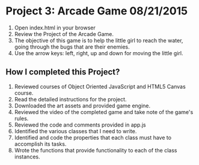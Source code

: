 # Project 3: Arcade Game 08/21/2015

1. Open index.html in your browser
2. Review the Project of the Arcade Game.
3. The objective of this game is to help the little girl to reach the water, going through the bugs that are their enemies.
4. Use the arrow keys: left, right, up and down for moving the little girl.


## How I completed this Project?

1. Reviewed courses of Object Oriented JavaScript and HTML5 Canvas course.
2. Read the detailed instructions for the project.
3. Downloaded the art assets and provided game engine.
4. Reviewed the video of the completed game and take note of the game's rules.
5. Reviewed the code and comments provided in app.js
6. Identified the various classes that I need to write.
7. Identified and code the properties that each class must have to accomplish its tasks.
8. Wrote the functions that provide functionality to each of the class instances.